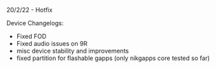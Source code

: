 20/2/22 - Hotfix

Device Changelogs:
- Fixed FOD
- Fixed audio issues on 9R
- misc device stability and improvements
- fixed partition for flashable gapps (only nikgapps core tested so far) 

